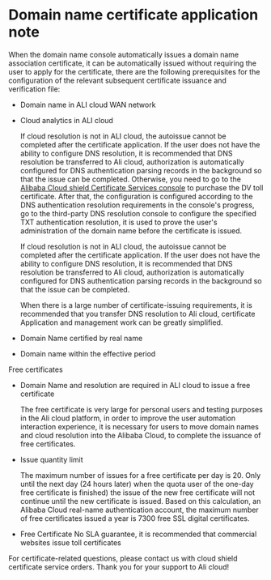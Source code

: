 # Domain name certificate application note

When the domain name console automatically issues a domain name association certificate, it can be automatically issued without requiring the user to apply for the certificate, there are the following prerequisites for the configuration of the relevant subsequent certificate issuance and verification file:

-   Domain name in ALI cloud WAN network
-   Cloud analytics in ALI cloud

    If cloud resolution is not in ALI cloud, the autoissue cannot be completed after the certificate application. If the user does not have the ability to configure DNS resolution, it is recommended that DNS resolution be transferred to Ali cloud, authorization is automatically configured for DNS authentication parsing records in the background so that the issue can be completed. Otherwise, you need to go to the [Alibaba Cloud shield Certificate Services console](https://account.alibabacloud.com/login/login.htm) to purchase the DV toll certificate. After that, the configuration is configured according to the DNS authentication resolution requirements in the console's progress, go to the third-party DNS resolution console to configure the specified TXT authentication resolution, it is used to prove the user's administration of the domain name before the certificate is issued.

    If cloud resolution is not in ALI cloud, the autoissue cannot be completed after the certificate application. If the user does not have the ability to configure DNS resolution, it is recommended that DNS resolution be transferred to Ali cloud, authorization is automatically configured for DNS authentication parsing records in the background so that the issue can be completed.

    When there is a large number of certificate-issuing requirements, it is recommended that you transfer DNS resolution to Ali cloud, certificate Application and management work can be greatly simplified.

-   Domain Name certified by real name
-   Domain name within the effective period

Free certificates

-   Domain Name and resolution are required in ALI cloud to issue a free certificate

    The free certificate is very large for personal users and testing purposes in the Ali cloud platform, in order to improve the user automation interaction experience, it is necessary for users to move domain names and cloud resolution into the Alibaba Cloud, to complete the issuance of free certificates.

-   Issue quantity limit

    The maximum number of issues for a free certificate per day is 20. Only until the next day \(24 hours later\) when the quota user of the one-day free certificate is finished\) the issue of the new free certificate will not continue until the new certificate is issued. Based on this calculation, an Alibaba Cloud real-name authentication account, the maximum number of free certificates issued a year is 7300 free SSL digital certificates.

-   Free Certificate No SLA guarantee, it is recommended that commercial websites issue toll certificates

For certificate-related questions, please contact us with cloud shield certificate service orders. Thank you for your support to Ali cloud!


